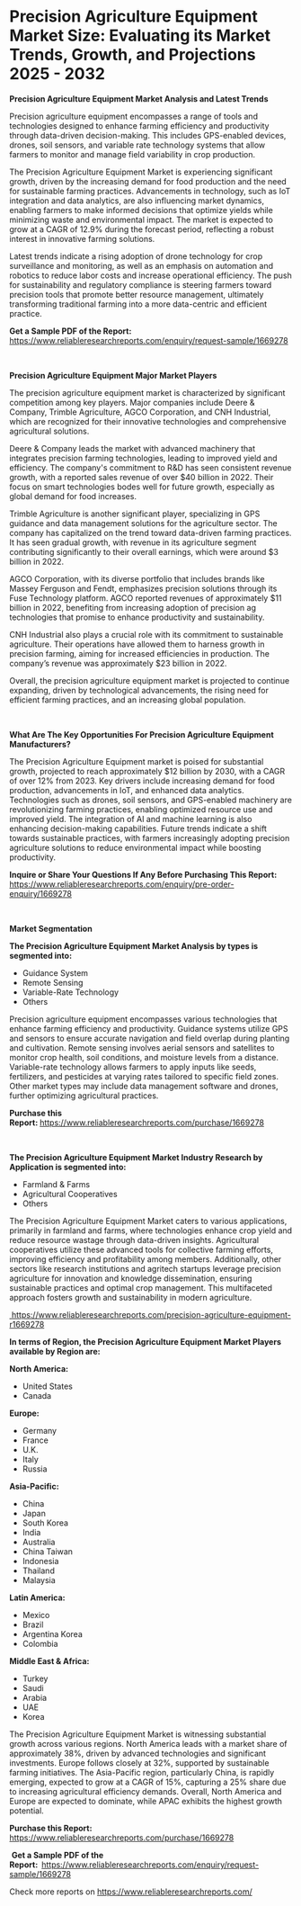 <p><h1>Precision Agriculture Equipment Market Size: Evaluating its Market Trends, Growth, and Projections 2025 - 2032</h1></p><p><strong>Precision Agriculture Equipment Market Analysis and Latest Trends</strong></p>
<p><p>Precision agriculture equipment encompasses a range of tools and technologies designed to enhance farming efficiency and productivity through data-driven decision-making. This includes GPS-enabled devices, drones, soil sensors, and variable rate technology systems that allow farmers to monitor and manage field variability in crop production. </p><p>The Precision Agriculture Equipment Market is experiencing significant growth, driven by the increasing demand for food production and the need for sustainable farming practices. Advancements in technology, such as IoT integration and data analytics, are also influencing market dynamics, enabling farmers to make informed decisions that optimize yields while minimizing waste and environmental impact. The market is expected to grow at a CAGR of 12.9% during the forecast period, reflecting a robust interest in innovative farming solutions. </p><p>Latest trends indicate a rising adoption of drone technology for crop surveillance and monitoring, as well as an emphasis on automation and robotics to reduce labor costs and increase operational efficiency. The push for sustainability and regulatory compliance is steering farmers toward precision tools that promote better resource management, ultimately transforming traditional farming into a more data-centric and efficient practice.</p></p>
<p><strong>Get a Sample PDF of the Report:&nbsp;</strong> <a href="https://www.reliableresearchreports.com/enquiry/request-sample/1669278?utm_campaign=3319&utm_medium=2&utm_source=Github&utm_content=ia&utm_term=08042025&utm_id=precision-agriculture-equipment">https://www.reliableresearchreports.com/enquiry/request-sample/1669278</a></p>
<p>&nbsp;</p>
<p><strong>Precision Agriculture Equipment Major Market Players</strong></p>
<p><p>The precision agriculture equipment market is characterized by significant competition among key players. Major companies include Deere & Company, Trimble Agriculture, AGCO Corporation, and CNH Industrial, which are recognized for their innovative technologies and comprehensive agricultural solutions. </p><p>Deere & Company leads the market with advanced machinery that integrates precision farming technologies, leading to improved yield and efficiency. The company's commitment to R&D has seen consistent revenue growth, with a reported sales revenue of over $40 billion in 2022. Their focus on smart technologies bodes well for future growth, especially as global demand for food increases.</p><p>Trimble Agriculture is another significant player, specializing in GPS guidance and data management solutions for the agriculture sector. The company has capitalized on the trend toward data-driven farming practices. It has seen gradual growth, with revenue in its agriculture segment contributing significantly to their overall earnings, which were around $3 billion in 2022.</p><p>AGCO Corporation, with its diverse portfolio that includes brands like Massey Ferguson and Fendt, emphasizes precision solutions through its Fuse Technology platform. AGCO reported revenues of approximately $11 billion in 2022, benefiting from increasing adoption of precision ag technologies that promise to enhance productivity and sustainability.</p><p>CNH Industrial also plays a crucial role with its commitment to sustainable agriculture. Their operations have allowed them to harness growth in precision farming, aiming for increased efficiencies in production. The company’s revenue was approximately $23 billion in 2022.</p><p>Overall, the precision agriculture equipment market is projected to continue expanding, driven by technological advancements, the rising need for efficient farming practices, and an increasing global population.</p></p>
<p>&nbsp;</p>
<p><strong>What Are The Key Opportunities For Precision Agriculture Equipment Manufacturers?</strong></p>
<p><p>The Precision Agriculture Equipment market is poised for substantial growth, projected to reach approximately $12 billion by 2030, with a CAGR of over 12% from 2023. Key drivers include increasing demand for food production, advancements in IoT, and enhanced data analytics. Technologies such as drones, soil sensors, and GPS-enabled machinery are revolutionizing farming practices, enabling optimized resource use and improved yield. The integration of AI and machine learning is also enhancing decision-making capabilities. Future trends indicate a shift towards sustainable practices, with farmers increasingly adopting precision agriculture solutions to reduce environmental impact while boosting productivity.</p></p>
<p><strong>Inquire or Share Your Questions If Any Before Purchasing This Report:</strong> <a href="https://www.reliableresearchreports.com/enquiry/pre-order-enquiry/1669278?utm_campaign=3319&utm_medium=2&utm_source=Github&utm_content=ia&utm_term=08042025&utm_id=precision-agriculture-equipment">https://www.reliableresearchreports.com/enquiry/pre-order-enquiry/1669278</a></p>
<p>&nbsp;</p>
<p><strong>Market Segmentation</strong></p>
<p><strong>The Precision Agriculture Equipment Market Analysis by types is segmented into:</strong></p>
<p><ul><li>Guidance System</li><li>Remote Sensing</li><li>Variable-Rate Technology</li><li>Others</li></ul></p>
<p><p>Precision agriculture equipment encompasses various technologies that enhance farming efficiency and productivity. Guidance systems utilize GPS and sensors to ensure accurate navigation and field overlap during planting and cultivation. Remote sensing involves aerial sensors and satellites to monitor crop health, soil conditions, and moisture levels from a distance. Variable-rate technology allows farmers to apply inputs like seeds, fertilizers, and pesticides at varying rates tailored to specific field zones. Other market types may include data management software and drones, further optimizing agricultural practices.</p></p>
<p><strong>Purchase this Report:&nbsp;</strong><a href="https://www.reliableresearchreports.com/purchase/1669278?utm_campaign=3319&utm_medium=2&utm_source=Github&utm_content=ia&utm_term=08042025&utm_id=precision-agriculture-equipment">https://www.reliableresearchreports.com/purchase/1669278</a></p>
<p>&nbsp;</p>
<p><strong>The Precision Agriculture Equipment Market Industry Research by Application is segmented into:</strong></p>
<p><ul><li>Farmland & Farms</li><li>Agricultural Cooperatives</li><li>Others</li></ul></p>
<p><p>The Precision Agriculture Equipment Market caters to various applications, primarily in farmland and farms, where technologies enhance crop yield and reduce resource wastage through data-driven insights. Agricultural cooperatives utilize these advanced tools for collective farming efforts, improving efficiency and profitability among members. Additionally, other sectors like research institutions and agritech startups leverage precision agriculture for innovation and knowledge dissemination, ensuring sustainable practices and optimal crop management. This multifaceted approach fosters growth and sustainability in modern agriculture.</p></p>
<p><a href="https://www.reliableresearchreports.com/precision-agriculture-equipment-r1669278?utm_campaign=3319&utm_medium=2&utm_source=Github&utm_content=ia&utm_term=08042025&utm_id=precision-agriculture-equipment">&nbsp;https://www.reliableresearchreports.com/precision-agriculture-equipment-r1669278</a></p>
<p><strong>In terms of Region, the Precision Agriculture Equipment Market Players available by Region are:</strong></p>
<p>
    <p> <strong> North America: </strong>
        <ul>
            <li>United States</li>
            <li>Canada</li>
        </ul>
        </p> 
    <p> <strong> Europe: </strong>
        <ul>
            <li>Germany</li>
            <li>France</li>
            <li>U.K.</li>
            <li>Italy</li>
            <li>Russia</li>
        </ul>
        </p> 
    <p> <strong> Asia-Pacific: </strong>
        <ul>
            <li>China</li>
            <li>Japan</li>
            <li>South Korea</li>
            <li>India</li>
            <li>Australia</li>
            <li>China Taiwan</li>
            <li>Indonesia</li>
            <li>Thailand</li>
            <li>Malaysia</li>
        </ul>
        </p> 
    <p> <strong> Latin America: </strong>
        <ul>
            <li>Mexico</li>
            <li>Brazil</li>
            <li>Argentina Korea</li>
            <li>Colombia</li>
        </ul>
        </p> 
    <p> <strong> Middle East & Africa: </strong>
        <ul>
            <li>Turkey</li>
            <li>Saudi</li>
            <li>Arabia</li>
            <li>UAE</li>
            <li>Korea</li>
        </ul>
    </p>
    </p>
<p><p>The Precision Agriculture Equipment Market is witnessing substantial growth across various regions. North America leads with a market share of approximately 38%, driven by advanced technologies and significant investments. Europe follows closely at 32%, supported by sustainable farming initiatives. The Asia-Pacific region, particularly China, is rapidly emerging, expected to grow at a CAGR of 15%, capturing a 25% share due to increasing agricultural efficiency demands. Overall, North America and Europe are expected to dominate, while APAC exhibits the highest growth potential.</p></p>
<p><strong>Purchase this Report: </strong><a href="https://www.reliableresearchreports.com/purchase/1669278?utm_campaign=3319&utm_medium=2&utm_source=Github&utm_content=ia&utm_term=08042025&utm_id=precision-agriculture-equipment">https://www.reliableresearchreports.com/purchase/1669278</a></p>
<p>&nbsp;<strong>Get a Sample PDF of the Report:&nbsp;&nbsp;</strong><a href="https://www.reliableresearchreports.com/enquiry/request-sample/1669278?utm_campaign=3319&utm_medium=2&utm_source=Github&utm_content=ia&utm_term=08042025&utm_id=precision-agriculture-equipment">https://www.reliableresearchreports.com/enquiry/request-sample/1669278</a></p>
<p><strong></strong></p>
<p>Check more reports on <a href="https://www.reliableresearchreports.com/?utm_campaign=3319&utm_medium=2&utm_source=Github&utm_content=ia&utm_term=08042025&utm_id=precision-agriculture-equipment">https://www.reliableresearchreports.com/</a></p>